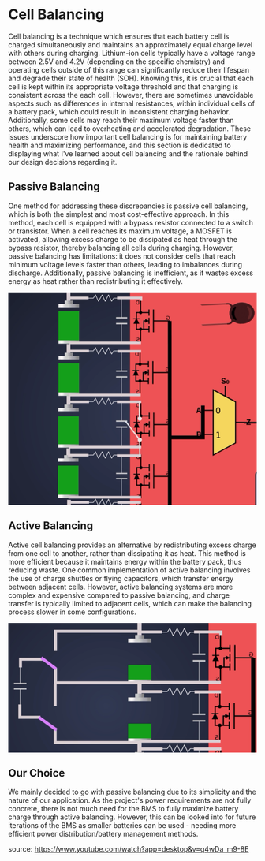 # Cell Balancing

Cell balancing is a technique which ensures that each battery cell is charged simultaneously and maintains an approximately equal charge level with others during charging. Lithium-ion cells typically have a voltage range between 2.5V and 4.2V (depending on the specific chemistry) and operating cells outside of this range can significantly reduce their lifespan and degrade their state of health (SOH). Knowing this, it is crucial that each cell is kept within its appropriate voltage threshold and that charging is consistent across the each cell. However, there are sometimes unavoidable aspects such as differences in internal resistances, within individual cells of a battery pack, which could result in inconsistent charging behavior. Additionally, some cells may reach their maximum voltage faster than others, which can lead to overheating and accelerated degradation. These issues underscore how important cell balancing is for maintaining battery health and maximizing performance, and this section is dedicated to displaying what I've learned about cell balancing and the rationale behind our design decisions regarding it. 

## Passive Balancing
One method for addressing these discrepancies is passive cell balancing, which is both the simplest and most cost-effective approach. In this method, each cell is equipped with a bypass resistor connected to a switch or transistor. When a cell reaches its maximum voltage, a MOSFET is activated, allowing excess charge to be dissipated as heat through the bypass resistor, thereby balancing all cells during charging. However, passive balancing has limitations: it does not consider cells that reach minimum voltage levels faster than others, leading to imbalances during discharge. Additionally, passive balancing is inefficient, as it wastes excess energy as heat rather than redistributing it effectively. 

<div style="display: flex; justify-content: center; align-items: center;">
    <img src="/assets/img/BMS/PassiveCB.png" alt="Distributed topology" style = "width = 90%; height = auto;">
</div>

## Active Balancing
Active cell balancing provides an alternative by redistributing excess charge from one cell to another, rather than dissipating it as heat. This method is more efficient because it maintains energy within the battery pack, thus reducing waste. One common implementation of active balancing involves the use of charge shuttles or flying capacitors, which transfer energy between adjacent cells. However, active balancing systems are more complex and expensive compared to passive balancing, and charge transfer is typically limited to adjacent cells, which can make the balancing process slower in some configurations. 

<div style="display: flex; justify-content: center; align-items: center;">
    <img src="/assets/img/BMS/ActiveCB.png" alt="Distributed topology" style = "width = 90%; height = auto;">
</div>

## Our Choice
We mainly decided to go with passive balancing due to its simplicity and the nature of our application. As the project's power requirements are not fully concrete, there is not much need for the BMS to fully maximize battery charge through active balancing. However, this can be looked into for future iterations of the BMS as smaller batteries can be used - needing more efficient power distribution/battery management methods.


source: https://www.youtube.com/watch?app=desktop&v=q4wDa_m9-8E